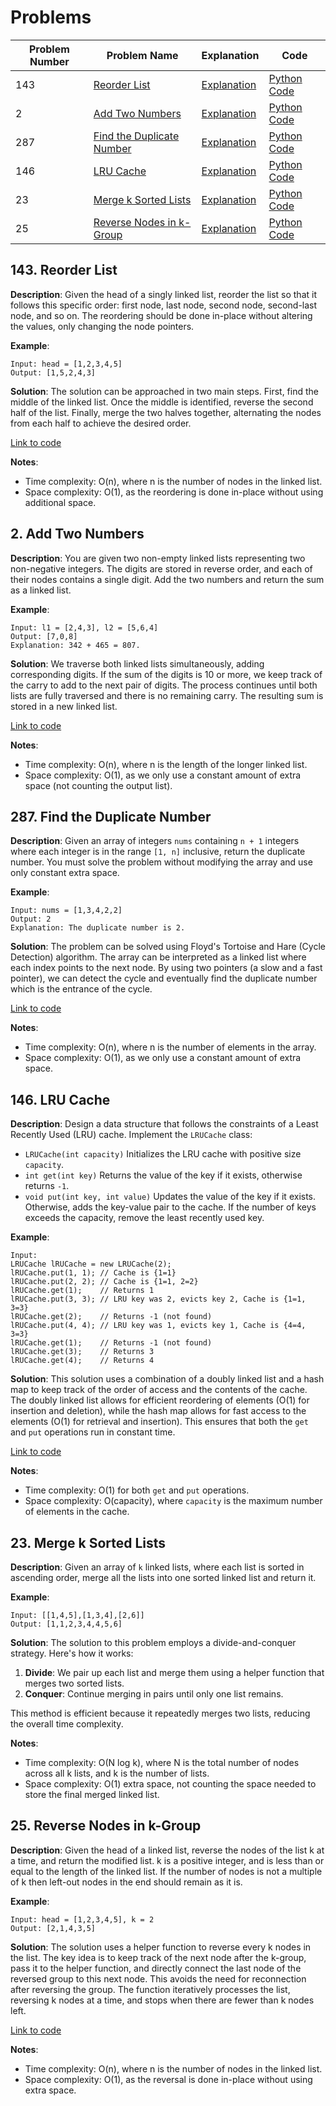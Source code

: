 # Problems

| Problem Number | Problem Name                                   | Explanation                                          | Code                                       |
|----------------|------------------------------------------------|------------------------------------------------------|--------------------------------------------|
| 143            | [Reorder List](#143-reorder-list)              | [Explanation](#143-reorder-list)                     | [Python Code](./143_reorder_list.py)       |
| 2            | [Add Two Numbers](#2-add-two-numbers)   | [Explanation](#2-add-two-numbers)            | [Python Code](./002_add_two_numbers.py)      |
| 287            | [Find the Duplicate Number](#287-find-the-duplicate-number) | [Explanation](#287-find-the-duplicate-number)   | [Python Code](./287_find_duplicate.py)       |
| 146            | [LRU Cache](#146-lru-cache)                | [Explanation](#146-lru-cache)                    | [Python Code](./146_lru_cache.py)             |
| 23             | [Merge k Sorted Lists](#23-merge-k-sorted-lists)| [Explanation](#23-merge-k-sorted-lists)              | [Python Code](./023_merge_k_sorted_lists.py)|
| 25             | [Reverse Nodes in k-Group](#25-reverse-nodes-in-k-group) | [Explanation](#25-reverse-nodes-in-k-group)          | [Python Code](./025_reverse_nodes_in_k_group.py)       |

## 143. Reorder List

**Description**:
Given the head of a singly linked list, reorder the list so that it follows this specific order: first node, last node, second node, second-last node, and so on. The reordering should be done in-place without altering the values, only changing the node pointers.

**Example**:
```plaintext
Input: head = [1,2,3,4,5]
Output: [1,5,2,4,3]
```

**Solution**:
The solution can be approached in two main steps. First, find the middle of the linked list. Once the middle is identified, reverse the second half of the list. Finally, merge the two halves together, alternating the nodes from each half to achieve the desired order.

[Link to code](./143_reorder_list.py)

**Notes**:
- Time complexity: O(n), where n is the number of nodes in the linked list.
- Space complexity: O(1), as the reordering is done in-place without using additional space.

## 2. Add Two Numbers

**Description**:
You are given two non-empty linked lists representing two non-negative integers. The digits are stored in reverse order, and each of their nodes contains a single digit. Add the two numbers and return the sum as a linked list.

**Example**:
```plaintext
Input: l1 = [2,4,3], l2 = [5,6,4]
Output: [7,0,8]
Explanation: 342 + 465 = 807.
```

**Solution**:
We traverse both linked lists simultaneously, adding corresponding digits. If the sum of the digits is 10 or more, we keep track of the carry to add to the next pair of digits. The process continues until both lists are fully traversed and there is no remaining carry. The resulting sum is stored in a new linked list.

[Link to code](./002_add_two_numbers.py)

**Notes**:
- Time complexity: O(n), where n is the length of the longer linked list.
- Space complexity: O(1), as we only use a constant amount of extra space (not counting the output list).

## 287. Find the Duplicate Number

**Description**:
Given an array of integers `nums` containing `n + 1` integers where each integer is in the range `[1, n]` inclusive, return the duplicate number. You must solve the problem without modifying the array and use only constant extra space.

**Example**:
```plaintext
Input: nums = [1,3,4,2,2]
Output: 2
Explanation: The duplicate number is 2.
```

**Solution**:
The problem can be solved using Floyd's Tortoise and Hare (Cycle Detection) algorithm. The array can be interpreted as a linked list where each index points to the next node. By using two pointers (a slow and a fast pointer), we can detect the cycle and eventually find the duplicate number which is the entrance of the cycle.

[Link to code](./287_find_duplicate.py)

**Notes**:
- Time complexity: O(n), where n is the number of elements in the array.
- Space complexity: O(1), as we only use a constant amount of extra space.

## 146. LRU Cache

**Description**:
Design a data structure that follows the constraints of a Least Recently Used (LRU) cache. Implement the `LRUCache` class:
- `LRUCache(int capacity)` Initializes the LRU cache with positive size `capacity`.
- `int get(int key)` Returns the value of the key if it exists, otherwise returns `-1`.
- `void put(int key, int value)` Updates the value of the key if it exists. Otherwise, adds the key-value pair to the cache. If the number of keys exceeds the capacity, remove the least recently used key.

**Example**:
```plaintext
Input:
LRUCache lRUCache = new LRUCache(2);
lRUCache.put(1, 1); // Cache is {1=1}
lRUCache.put(2, 2); // Cache is {1=1, 2=2}
lRUCache.get(1);    // Returns 1
lRUCache.put(3, 3); // LRU key was 2, evicts key 2, Cache is {1=1, 3=3}
lRUCache.get(2);    // Returns -1 (not found)
lRUCache.put(4, 4); // LRU key was 1, evicts key 1, Cache is {4=4, 3=3}
lRUCache.get(1);    // Returns -1 (not found)
lRUCache.get(3);    // Returns 3
lRUCache.get(4);    // Returns 4
```

**Solution**:
This solution uses a combination of a doubly linked list and a hash map to keep track of the order of access and the contents of the cache. The doubly linked list allows for efficient reordering of elements (O(1) for insertion and deletion), while the hash map allows for fast access to the elements (O(1) for retrieval and insertion). This ensures that both the `get` and `put` operations run in constant time.

[Link to code](./146_lru_cache.py)

**Notes**:
- Time complexity: O(1) for both `get` and `put` operations.
- Space complexity: O(capacity), where `capacity` is the maximum number of elements in the cache.

## 23. Merge k Sorted Lists

**Description**:
Given an array of `k` linked lists, where each list is sorted in ascending order, merge all the lists into one sorted linked list and return it.

**Example**:
```plaintext
Input: [[1,4,5],[1,3,4],[2,6]]
Output: [1,1,2,3,4,4,5,6]
```

**Solution**:
The solution to this problem employs a divide-and-conquer strategy. Here's how it works:
1. **Divide**: We pair up each list and merge them using a helper function that merges two sorted lists.
2. **Conquer**: Continue merging in pairs until only one list remains.

This method is efficient because it repeatedly merges two lists, reducing the overall time complexity.

**Notes**:
- Time complexity: O(N log k), where N is the total number of nodes across all k lists, and k is the number of lists.
- Space complexity: O(1) extra space, not counting the space needed to store the final merged linked list.

## 25. Reverse Nodes in k-Group

**Description**:
Given the head of a linked list, reverse the nodes of the list k at a time, and return the modified list. k is a positive integer, and is less than or equal to the length of the linked list. If the number of nodes is not a multiple of k then left-out nodes in the end should remain as it is.

**Example**:
```plaintext
Input: head = [1,2,3,4,5], k = 2
Output: [2,1,4,3,5]
```

**Solution**:
The solution uses a helper function to reverse every k nodes in the list. The key idea is to keep track of the next node after the k-group, pass it to the helper function, and directly connect the last node of the reversed group to this next node. This avoids the need for reconnection after reversing the group. The function iteratively processes the list, reversing k nodes at a time, and stops when there are fewer than k nodes left.

[Link to code](./025_reverse_nodes_in_k_group.py)

**Notes**:
- Time complexity: O(n), where n is the number of nodes in the linked list.
- Space complexity: O(1), as the reversal is done in-place without using extra space.